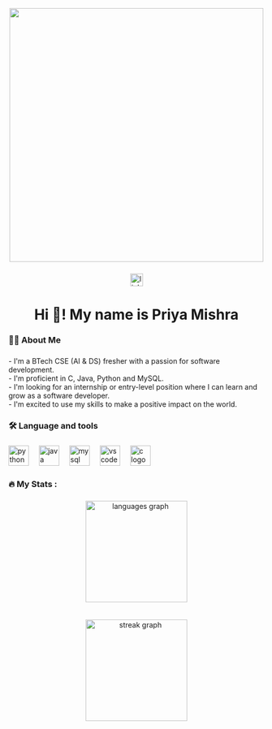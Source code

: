 <div align="center">
  <p align="center"><img src="https://miro.medium.com/max/875/1*qdAW1TjCN57h1lbuuzvchg.gif" width="500" /> </p>
</div>

###

<div align="center">
  <a href="https://www.linkedin.com/in/priya-mishra-pm" target="_blank">
    <img src="https://img.shields.io/static/v1?message=LinkedIn&logo=linkedin&label=&color=0077B5&logoColor=white&labelColor=&style=for-the-badge" height="25" alt="linkedin logo"  />
  </a>
</div>

###

<h1 align="center">Hi 👋! My name is Priya Mishra</h1>

###

<h3 align="left">👩‍💻  About Me</h3>

###

<p align="left">- I'm a BTech CSE (AI & DS) fresher with a passion for software development. <br>- I'm proficient in C, Java, Python and MySQL.<br>- I'm looking for an internship or entry-level position where I can learn and grow as a software developer. <br>- I'm excited to use my skills to make a positive impact on the world.</p>

###

<h3 align="left">🛠 Language and tools</h3>

###

<div align="left">
  <img src="https://cdn.jsdelivr.net/gh/devicons/devicon/icons/python/python-original.svg" height="40" alt="python logo"  />
  <img width="12" />
  <img src="https://cdn.jsdelivr.net/gh/devicons/devicon/icons/java/java-original.svg" height="40" alt="java logo"  />
  <img width="12" />
  <img src="https://cdn.jsdelivr.net/gh/devicons/devicon/icons/mysql/mysql-original.svg" height="40" alt="mysql logo"  />
  <img width="12" />
  <img src="https://cdn.jsdelivr.net/gh/devicons/devicon/icons/vscode/vscode-original.svg" height="40" alt="vscode logo"  />
  <img width="12" />
  <img src="https://cdn.jsdelivr.net/gh/devicons/devicon/icons/c/c-original.svg" height="40" alt="c logo"  />
</div>

###

<h3 align="left">🔥   My Stats :</h3>

###

<div align="center">
  <img align="Center" src="https://github-readme-stats.vercel.app/api/top-langs?username=Priya-M25&show_icons=true&locale=en&layout=compact&card_width=220&langs_count=12&theme=dark&hide_border=false&order=2" height="200" alt="languages graph" />
  <br/><br/><br/>
  <img align="Center" src="https://streak-stats.demolab.com?user=Priya-M25&locale=en&mode=daily&theme=dark&card_width=450&hide_border=false&border_radius=5&order=3" height="200" alt="streak graph"  />
</div>

###
